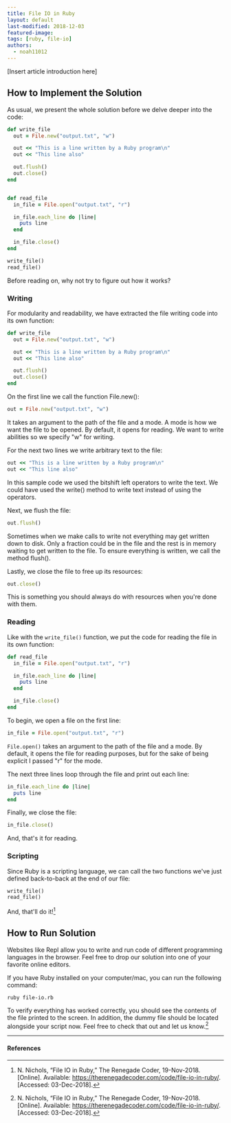 ```yaml
---
title: File IO in Ruby
layout: default
last-modified: 2018-12-03
featured-image:
tags: [ruby, file-io]
authors:
  - noah11012
---
```


[Insert article introduction here]

## How to Implement the Solution

As usual, we present the whole solution before we delve deeper into the code:

```ruby
def write_file
  out = File.new("output.txt", "w")

  out << "This is a line written by a Ruby program\n"
  out << "This line also"

  out.flush()
  out.close()
end


def read_file
  in_file = File.open("output.txt", "r")

  in_file.each_line do |line|
    puts line
  end

  in_file.close()
end

write_file()
read_file()
```

Before reading on, why not try to figure out how it works?

### Writing

For modularity and readability, we have extracted the file writing code into
its own function:

```ruby
def write_file
  out = File.new("output.txt", "w")

  out << "This is a line written by a Ruby program\n"
  out << "This line also"

  out.flush()
  out.close()
end
```

On the first line we call the function File.new():

```ruby
out = File.new("output.txt", "w")
```

It takes an argument to the path of the file and a mode. A mode is how we want
the file to be opened. By default, it opens for reading. We want to write
abilities so we specify "w" for writing.

For the next two lines we write arbitrary text to the file:

```ruby
out << "This is a line written by a Ruby program\n"
out << "This line also"
```

In this sample code we used the bitshift left operators to write the text. We
could have used the write() method to write text instead of using the operators.

Next, we flush the file:

```ruby
out.flush()
```

Sometimes when we make calls to write not everything may get written down to
disk. Only a fraction could be in the file and the rest is in memory waiting
to get written to the file. To ensure everything is written, we call the method
flush().

Lastly, we close the file to free up its resources:

```ruby
out.close()
```

This is something you should always do with resources when you're done with them.

### Reading

Like with the `write_file()` function, we put the code for reading the file in
its own function:

```ruby
def read_file
  in_file = File.open("output.txt", "r")

  in_file.each_line do |line|
    puts line
  end

  in_file.close()
end
```

To begin, we open a file on the first line:

```ruby
in_file = File.open("output.txt", "r")
```

`File.open()` takes an argument to the path of the file and a mode. By default,
it opens the file for reading purposes, but for the sake of being explicit I
passed "r" for the mode.

The next three lines loop through the file and print out each line:

```ruby
in_file.each_line do |line|
  puts line
end
```

Finally, we close the file:

```ruby
in_file.close()
```

And, that's it for reading.

### Scripting

Since Ruby is a scripting language, we can call the two functions we've just
defined back-to-back at the end of our file:

```ruby
write_file()
read_file()
```

And, that'll do it![^1]

## How to Run Solution

Websites like Repl allow you to write and run code of different programming
languages in the browser. Feel free to drop our solution into one of your
favorite online editors.

If you have Ruby installed on your computer/mac, you can run the following command:

```console
ruby file-io.rb
```

To verify everything has worked correctly, you should see the contents of the
file printed to the screen. In addition, the dummy file should be located
alongside your script now. Feel free to check that out and let us know.[^1]

---

#### References

[^1]: N. Nichols, “File IO in Ruby,” The Renegade Coder, 19-Nov-2018. [Online]. Available: <https://therenegadecoder.com/code/file-io-in-ruby/>. [Accessed: 03-Dec-2018].
